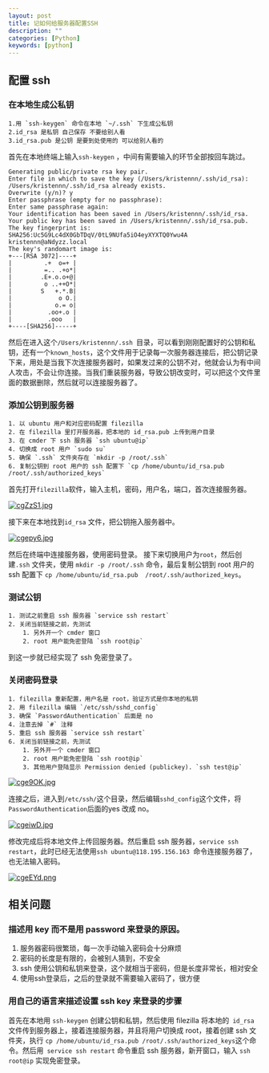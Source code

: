```yaml
---
layout: post
title: 记如何给服务器配置SSH
description: ""
categories: [Python]
keywords: [python]
---
```


## 配置 ssh

### 在本地生成公私钥

```
1.用 `ssh-keygen` 命令在本地 `~/.ssh` 下生成公私钥
2.id_rsa 是私钥 自己保存 不要给别人看
3.id_rsa.pub 是公钥 是要到处使用的 可以给别人看的
```

首先在本地终端上输入`ssh-keygen` ，中间有需要输入的环节全部按回车跳过。

```shell
Generating public/private rsa key pair.
Enter file in which to save the key (/Users/kristennn/.ssh/id_rsa): 
/Users/kristennn/.ssh/id_rsa already exists.
Overwrite (y/n)? y
Enter passphrase (empty for no passphrase): 
Enter same passphrase again: 
Your identification has been saved in /Users/kristennn/.ssh/id_rsa.
Your public key has been saved in /Users/kristennn/.ssh/id_rsa.pub.
The key fingerprint is:
SHA256:Uc5G9Lc4dX0GbTDqV/0tL9NUfa5iO4eyXYXTQ0Ywu4A kristennn@aNdyzz.local
The key's randomart image is:
+---[RSA 3072]----+
|         .+  o=+ |
|         =.. .+o*|
|        .E+.o.o+@|
|         o ..++O*|
|        S   +.*.B|
|             o O.|
|            o.= o|
|          .oo+.o |
|          .ooo   |
+----[SHA256]-----+
```

然后在进入这个`/Users/kristennn/.ssh `目录，可以看到刚刚配置好的公钥和私钥，还有一个`known_hosts`，这个文件用于记录每一次服务器连接后，把公钥记录下来，用处是当我下次连接服务器时，如果发过来的公钥不对，他就会认为有中间人攻击，不会让你连接。当我们重装服务器，导致公钥改变时，可以把这个文件里面的数据删除，然后就可以连接服务器了。

### 添加公钥到服务器

```
1. 以 ubuntu 用户和对应密码配置 filezilla
2. 在 filezilla 里打开服务器，把本地的 id_rsa.pub 上传到用户目录
3. 在 cmder 下 ssh 服务器 `ssh ubuntu@ip`
4. 切换成 root 用户 `sudo su` 
5. 确保 `.ssh` 文件夹存在 `mkdir -p /root/.ssh`  
6. 复制公钥到 root 用户的 ssh 配置下 `cp /home/ubuntu/id_rsa.pub  /root/.ssh/authorized_keys`
```

首先打开`filezilla`软件，输入主机，密码，用户名，端口，首次连接服务器。

[![cgZzS1.jpg](https://z3.ax1x.com/2021/04/15/cgZzS1.jpg)](https://imgtu.com/i/cgZzS1)

接下来在本地找到`id_rsa` 文件，把公钥拖入服务器中。

[![cgepy6.jpg](https://z3.ax1x.com/2021/04/15/cgepy6.jpg)](https://imgtu.com/i/cgepy6)

然后在终端中连接服务器，使用密码登录。 接下来切换用户为`root`，然后创建`.ssh` 文件夹，使用 `mkdir -p /root/.ssh`  命令，最后复制公钥到 root 用户的 ssh 配置下 `cp /home/ubuntu/id_rsa.pub  /root/.ssh/authorized_keys`。

### 测试公钥

```shell
1. 测试之前重启 ssh 服务器 `service ssh restart`
2. 关闭当前链接之前，先测试
    1. 另外开一个 cmder 窗口
    2. root 用户能免密登陆 `ssh root@ip`
```

到这一步就已经实现了 ssh 免密登录了。

### 关闭密码登录

```
1. filezilla 重新配置，用户名是 root，验证方式是你本地的私钥
2. 用 filezilla 编辑 `/etc/ssh/sshd_config`
3. 确保 `PasswordAuthentication` 后面是 no
4. 注意去掉 `#` 注释
5. 重启 ssh 服务器 `service ssh restart`
6. 关闭当前链接之前，先测试
    1. 另外开一个 cmder 窗口
    2. root 用户能免密登陆 `ssh root@ip`
    3. 其他用户登陆显示 Permission denied (publickey). `ssh test@ip`
```

[![cge9OK.jpg](https://z3.ax1x.com/2021/04/15/cge9OK.jpg)](https://imgtu.com/i/cge9OK)

连接之后，进入到`/etc/ssh/`这个目录，然后编辑`sshd_config`这个文件，将`PasswordAuthentication`后面的yes 改成 no。

[![cgeiwD.jpg](https://z3.ax1x.com/2021/04/15/cgeiwD.jpg)](https://imgtu.com/i/cgeiwD)

修改完成后将本地文件上传回服务器。然后重启 ssh 服务器，`service ssh restart`，此时已经无法使用`ssh ubuntu@118.195.156.163 `命令连接服务器了，也无法输入密码。

[![cgeEYd.png](https://z3.ax1x.com/2021/04/15/cgeEYd.png)](https://imgtu.com/i/cgeEYd)

## 相关问题

###     描述用 key 而不是用 password 来登录的原因。

1. 服务器密码很繁琐，每一次手动输入密码会十分麻烦
2. 密码的长度是有限的，会被别人猜到，不安全
3. ssh 使用公钥和私钥来登录，这个就相当于密码，但是长度非常长，相对安全
4. 使用ssh登录后，之后的登录就不需要输入密码了，很方便

### 用自己的语言来描述设置 ssh key 来登录的步骤

首先在本地用 `ssh-keygen` 创建公钥和私钥，然后使用 filezilla 将本地的` id_rsa` 文件传到服务器上，接着连接服务器，并且将用户切换成 root，接着创建 ssh 文件夹，执行 `cp /home/ubuntu/id_rsa.pub /root/.ssh/authorized_keys`这个命令。然后用` service ssh restart` 命令重启 ssh 服务器，新开窗口，输入 `ssh root@ip` 实现免密登录。

